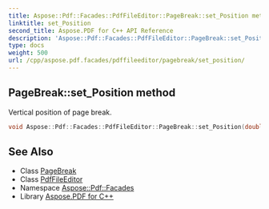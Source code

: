 ```yaml
---
title: Aspose::Pdf::Facades::PdfFileEditor::PageBreak::set_Position method
linktitle: set_Position
second_title: Aspose.PDF for C++ API Reference
description: 'Aspose::Pdf::Facades::PdfFileEditor::PageBreak::set_Position method. Vertical position of page break in C++.'
type: docs
weight: 500
url: /cpp/aspose.pdf.facades/pdffileeditor/pagebreak/set_position/
---
```

## PageBreak::set_Position method


Vertical position of page break.

```cpp
void Aspose::Pdf::Facades::PdfFileEditor::PageBreak::set_Position(double value)
```

## See Also

* Class [PageBreak](../)
* Class [PdfFileEditor](../../)
* Namespace [Aspose::Pdf::Facades](../../../)
* Library [Aspose.PDF for C++](../../../../)
